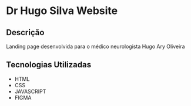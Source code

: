 # Dr Hugo Silva Website

## Descrição
Landing page desenvolvida para o médico neurologista Hugo Ary Oliveira

## Tecnologias Utilizadas
- HTML
- CSS
- JAVASCRIPT
- FIGMA
